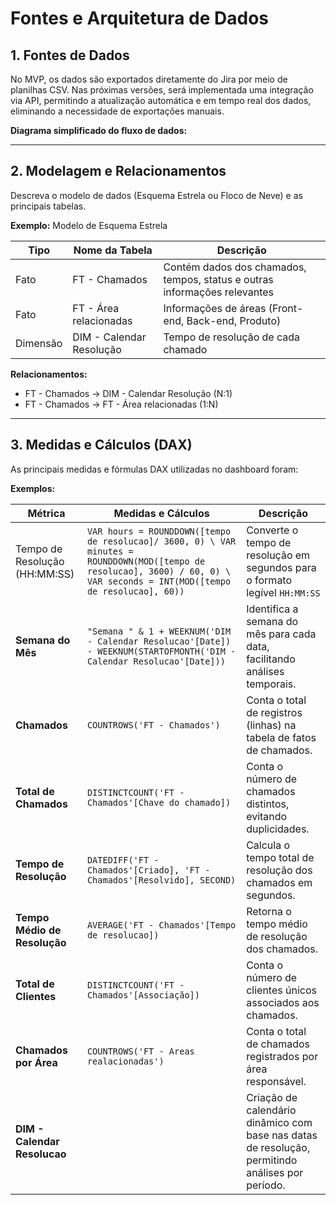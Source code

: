 # Fontes e Arquitetura de Dados

## 1. Fontes de Dados

No MVP, os dados são exportados diretamente do Jira por meio de planilhas CSV. Nas próximas versões, será implementada uma integração via API, permitindo a atualização automática e em tempo real dos dados, eliminando a necessidade de exportações manuais. 

**Diagrama simplificado do fluxo de dados:**  

---

## 2. Modelagem e Relacionamentos

Descreva o modelo de dados (Esquema Estrela ou Floco de Neve) e as principais tabelas.  

**Exemplo:** Modelo de Esquema Estrela  

| Tipo      | Nome da Tabela       | Descrição                                      |
|-----------|-------------------|-----------------------------------------------|
| Fato      | FT - Chamados           | Contém dados dos chamados, tempos, status e outras informações relevantes   |
| Fato      | FT - Área relacionadas  | Informações de áreas (Front-end, Back-end, Produto)               |
| Dimensão  | DIM - Calendar Resolução             | Tempo de resolução de cada chamado     |


**Relacionamentos:**  
- FT - Chamados → DIM - Calendar Resolução (N:1)  
- FT - Chamados → FT - Área relacionadas (1:N)  

---

## 3. Medidas e Cálculos (DAX)

As principais medidas e fórmulas DAX utilizadas no dashboard foram: 

**Exemplos:**  

| Métrica           | Medidas e Cálculos | Descrição  |                                    
|-------------------|----------------------------------------------------------|----------------------------------------------------------|
| Tempo de Resolução (HH:MM:SS)     | `VAR hours = ROUNDDOWN([tempo de resolucao]/ 3600, 0) \ VAR minutes = ROUNDDOWN(MOD([tempo de resolucao], 3600) / 60, 0) \ VAR seconds = INT(MOD([tempo de resolucao], 60))` |Converte o tempo de resolução em segundos para o formato legível `HH:MM:SS`  |
| **Semana do Mês**              | `"Semana " & 1 + WEEKNUM('DIM - Calendar Resolucao'[Date]) - WEEKNUM(STARTOFMONTH('DIM - Calendar Resolucao'[Date]))` | Identifica a semana do mês para cada data, facilitando análises temporais. |
| **Chamados**                   | `COUNTROWS('FT - Chamados')` | Conta o total de registros (linhas) na tabela de fatos de chamados. |
| **Total de Chamados**          | `DISTINCTCOUNT('FT - Chamados'[Chave do chamado])` | Conta o número de chamados distintos, evitando duplicidades. |
| **Tempo de Resolução**        | `DATEDIFF('FT - Chamados'[Criado], 'FT - Chamados'[Resolvido], SECOND)` | Calcula o tempo total de resolução dos chamados em segundos. |
| **Tempo Médio de Resolução**  | `AVERAGE('FT - Chamados'[Tempo de resolucao])` | Retorna o tempo médio de resolução dos chamados. |
| **Total de Clientes**         | `DISTINCTCOUNT('FT - Chamados'[Associação])` | Conta o número de clientes únicos associados aos chamados. |
| **Chamados por Área**         | `COUNTROWS('FT - Areas realacionadas')` | Conta o total de chamados registrados por área responsável. |
| **DIM - Calendar Resolucao**  | | Criação de calendário dinâmico com base nas datas de resolução, permitindo análises por período. | 

